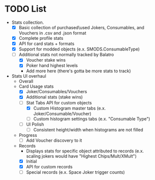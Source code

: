 # TODO List
- Stats collection. 
    - [x] Basic collection of purchased\used Jokers, Consumables, and Vouchers in .csv and .json format
    - [x] Complete profile stats
    - [x] API for card stats + formats
    - [x] Support for modded objects (e.x. SMODS.ConsumableType)
    - [ ] Additional stats not normally tracked by Balatro
        - [x] Voucher stake wins
        - [x] Poker hand highest levels
        - Add more here (there's gotta be more stats to track)
- Stats UI overhaul
    - Overall
    - Card Usage stats
        - [x] Joker/Consumables/Vouchers
        - [x] Additional stats (stake wins)
        - [ ] Stat Tabs API for custom objects
            - [x] Custom Histogram master tabs (e.x. Joker/Consumable/Voucher)
            - [ ] Custom histogram settings tabs (e.x. "Consumable Type")
        - [ ] UI Polish
            - [ ] Consistent height/width when histograms are not filled
    - Progress
        - [ ] Add Voucher discovery to it
    - Records
        - Displays stats for specific object attributed to records (e.x. scaling jokers would have "Highest Chips/Mult/XMult")
        - [x] Initial
        - [x] API for custom records
        - [ ] Special records (e.x. Space Joker trigger counts)
